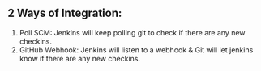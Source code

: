 ## 2 Ways of Integration: 


1. Poll SCM: Jenkins will keep polling git to check if there are any new checkins. 
2. GitHub Webhook: Jenkins will listen to a webhook & Git will let jenkins know if there are any new checkins. 